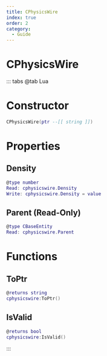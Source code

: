 ```yaml
---
title: CPhysicsWire
index: true
order: 2
category:
  - Guide
---
```


# CPhysicsWire

::: tabs
@tab Lua
# Constructor
```lua
CPhysicsWire(ptr --[[ string ]])
```
# Properties
## Density 
```lua
@type number
Read: cphysicswire.Density
Write: cphysicswire.Density = value
```
## Parent (Read-Only)
```lua
@type CBaseEntity
Read: cphysicswire.Parent
```
# Functions
## ToPtr
```lua
@returns string
cphysicswire:ToPtr()
```
## IsValid
```lua
@returns bool
cphysicswire:IsValid()
```

:::